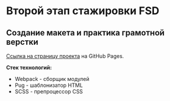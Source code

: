 # Второй этап стажировки FSD
## Создание макета и практика грамотной верстки
[Ссылка на страницу проекта](https://lp5.github.io/FSD-Internship-2nd-Step/) на GitHub Pages.

**Стек технологий:**
* Webpack - сборщик модулей
* Pug - шаблонизатор HTML
* SCSS - препроцессор CSS
